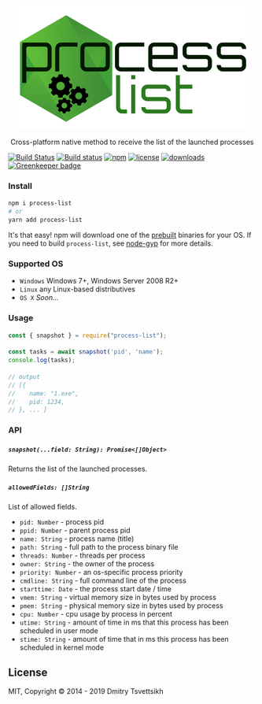 <p align='center'>
  <img src='logo.png' height='250' width='483' alt='logo' />
  <p align='center'>Cross-platform native method to receive the list of the launched processes</p>
</p>

[![Build Status](https://travis-ci.org/reklatsmasters/node-process-list.svg?branch=master)](https://travis-ci.org/reklatsmasters/node-process-list) [![Build status](https://ci.appveyor.com/api/projects/status/oy0sbnie2a0d5hou?svg=true)](https://ci.appveyor.com/project/ReklatsMasters/node-process-list) [![npm](https://img.shields.io/npm/v/process-list.svg)](https://npmjs.org/package/process-list) [![license](https://img.shields.io/npm/l/process-list.svg)](https://npmjs.org/package/process-list) [![downloads](https://img.shields.io/npm/dm/process-list.svg)](https://npmjs.org/package/process-list) 
[![Greenkeeper badge](https://badges.greenkeeper.io/reklatsmasters/node-process-list.svg)](https://greenkeeper.io/)

### Install

```bash
npm i process-list
# or
yarn add process-list
```

It's that easy! npm will download one of the [prebuilt](https://github.com/reklatsmasters/node-process-list/releases/latest) binaries for your OS. If you need to build `process-list`, see [node-gyp](https://npmjs.org/package/node-gyp) for more details.

### Supported OS

* `Windows` Windows 7+, Windows Server 2008 R2+
* `Linux` any Linux-based distributives
* `OS X` *Soon...*

### Usage
```js
const { snapshot } = require("process-list");

const tasks = await snapshot('pid', 'name');
console.log(tasks);

// output
// [{
//    name: "1.exe",
//    pid: 1234,
// }, ... ]
```

### API

##### `snapshot(...field: String): Promise<[]Object>`
Returns the list of the launched processes.

##### `allowedFields: []String`
List of allowed fields.

* `pid: Number` - process pid
* `ppid: Number` - parent process pid
* `name: String` - process name (title)
* `path: String` - full path to the process binary file
* `threads: Number` - threads per process
* `owner: String` - the owner of the process
* `priority: Number` - an os-specific process priority
* `cmdline: String` - full command line of the process
* `starttime: Date` - the process start date / time
* `vmem: String` - virtual memory size in bytes used by process
* `pmem: String` - physical memory size in bytes used by process
* `cpu: Number` - cpu usage by process in percent
* `utime: String` - amount of time in ms that this process has been scheduled in user mode
* `stime: String` - amount of time that in ms this process has been scheduled in kernel mode

## License

MIT, Copyright &copy; 2014 - 2019 Dmitry Tsvettsikh
